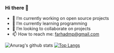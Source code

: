 ### Hi there 👋

- 🔭 I’m currently working on open source projects
- 🌱 I’m currently learning programming
- 👯 I’m looking to collaborate on projects
- 📫 How to reach me: farhadmp@gmail.com

![Anurag's github stats](https://github-readme-stats.vercel.app/api?username=farhadmpr&show_icons=true)
[![Top Langs](https://github-readme-stats.vercel.app/api/top-langs/?username=farhadmpr)](https://github.com/farhadmpr/github-readme-stats)
